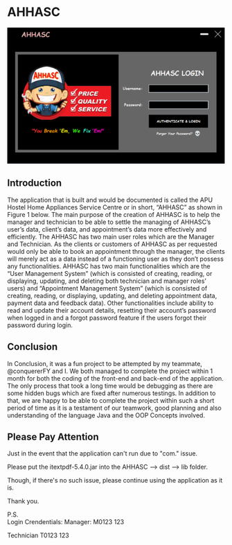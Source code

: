 # AHHASC
<img src="https://github.com/Sia-WRWD/AHHASC/blob/main/AHHASC.PNG">

<h2> Introduction </h2>
<p>
  The application that is built and would be documented is called the APU Hostel Home Appliances Service Centre or in short, “AHHASC” as shown in Figure 1 below. The main
  purpose of the creation of AHHASC is to help the manager and technician to be able to settle the managing of AHHASC’s user’s data, client’s data, and appointment’s 
  data more effectively and efficiently. The AHHASC has two main user roles which are the Manager and Technician. As the clients or customers of AHHASC as per requested 
  would only be able to book an appointment through the manager, the clients will merely act as a data instead of a functioning user as they don’t possess any functionalities. 
  AHHASC has two main functionalities which are the “User Management System” (which is consisted of creating, reading, or displaying, updating, and deleting both technician 
  and manager roles’ users) and “Appointment Management System” (which is consisted of creating, reading, or displaying, updating, and deleting appointment data, 
  payment data and feedback data). Other functionalities include ability to read and update their account details, resetting their account’s password when logged in and a 
  forgot password feature if the users forgot their password during login.
</p>

<h2>Conclusion</h2>
<p>
  In Conclusion, it was a fun project to be attempted by my teammate, @conquererFY and I. We both managed to complete the project within 1 month for both the coding of the 
  front-end and back-end of the application. The only process that took a long time would be debugging as there are some hidden bugs which are fixed after numerous testings.
  In addition to that, we are happy to be able to complete the project within such a short period of time as it is a testament of our teamwork, good planning and also understanding
  of the language Java and the OOP Concepts involved.
</p>

<h2>Please Pay Attention</h2>
<p>
  Just in the event that the application can't run due to "com." issue.

  Please put the itextpdf-5.4.0.jar into the AHHASC --> dist --> lib folder.

  Though, if there's no such issue, please continue using the application as it is.

  Thank you.

  P.S.<br>
  Login Crendentials:
  Manager:
  M0123
  123

  Technician
  T0123
  123
</p>

